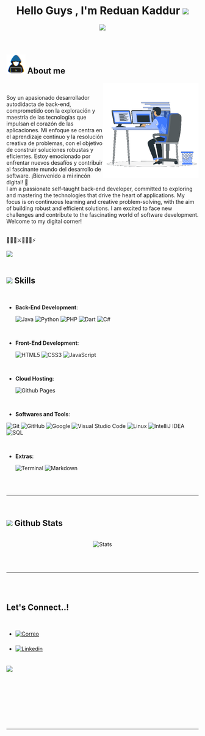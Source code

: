
<h1 align="center"><b>Hello Guys , I'm Reduan Kaddur </b><img src="https://media.giphy.com/media/hvRJCLFzcasrR4ia7z/giphy.gif" width="35"></h1>
<!--  -->
<p align="center">
  <a href="https://github.com/DenverCoder1/readme-typing-svg"><img src="https://readme-typing-svg.herokuapp.com?font=Time+New+Roman&color=cyan&size=25&center=true&vCenter=true&width=600&height=100&lines=Are+you+ready+to+code?&computer;++;Self-taught+Front-End+Developer,;Computer+Science+Student,;CTF+Newbie,;Active+Learner/Researcher,;Love+to+learn+new+stuffs..<3"></a>
</p>
<br>

	
## <picture><img src = "https://github.com/0xAbdulKhalid/0xAbdulKhalid/raw/main/assets/mdImages/about_me.gif" width = 50px></picture> **About me**

<picture> <img align="right" src="https://github.com/0xAbdulKhalid/0xAbdulKhalid/raw/main/assets/mdImages/Right_Side.gif" width = 250px></picture>

<br>

Soy un apasionado desarrollador autodidacta de back-end, comprometido con la exploración y maestría de las tecnologías que impulsan el corazón de las aplicaciones. Mi enfoque se centra en el aprendizaje continuo y la resolución creativa de problemas, con el objetivo de construir soluciones robustas y eficientes. Estoy emocionado por enfrentar nuevos desafíos y contribuir al fascinante mundo del desarrollo de software. ¡Bienvenido a mi rincón digital! 🚀<br>
I am a passionate self-taught back-end developer, committed to exploring and mastering the technologies that drive the heart of applications. My focus is on continuous learning and creative problem-solving, with the aim of building robust and efficient solutions. I am excited to face new challenges and contribute to the fascinating world of software development. Welcome to my digital corner!


<br>🐉🔥🍖⚔️🍥🌊🍃⚡<br>

<img src="https://user-images.githubusercontent.com/73097560/115834477-dbab4500-a447-11eb-908a-139a6edaec5c.gif"><br><br>

## <img src="https://media2.giphy.com/media/QssGEmpkyEOhBCb7e1/giphy.gif?cid=ecf05e47a0n3gi1bfqntqmob8g9aid1oyj2wr3ds3mg700bl&rid=giphy.gif" width ="25"><b> Skills</b>
<br>

<p align="center">

- **Back-End Development**:

   ![Java](https://img.shields.io/badge/Java%20-%23ED8B00.svg?style=for-the-badge&logo=java&logoColor=white)
   ![Python](https://img.shields.io/badge/Python%20-%2314354C.svg?style=for-the-badge&logo=python&logoColor=white)
   ![PHP](https://img.shields.io/badge/PHP%20-%23777BB4.svg?style=for-the-badge&logo=php&logoColor=white)
   ![Dart](https://img.shields.io/badge/Dart%20-%230175C2.svg?style=for-the-badge&logo=dart&logoColor=white)
   ![C#](https://img.shields.io/badge/C%23%20-%23239120.svg?style=for-the-badge&logo=c-sharp&logoColor=white)



<br>   
    
- **Front-End Development**:

   ![HTML5](https://img.shields.io/badge/HTML5%20-%23E34F26.svg?style=for-the-badge&logo=html5&logoColor=white)
   ![CSS3](https://img.shields.io/badge/CSS%20-%231572B6.svg?style=for-the-badge&logo=css3&logoColor=white)
   ![JavaScript](https://img.shields.io/badge/JavaScript%20-%23F7DF1E.svg?style=for-the-badge&logo=javascript&logoColor=black)

<br>

- **Cloud Hosting**:

    ![Github Pages](https://img.shields.io/badge/GitHub%20Pages-%23327FC7.svg?style=for-the-badge&logo=github&logoColor=white)
    
<br>

- **Softwares and Tools**:

![Git](https://img.shields.io/badge/Git-%23F05033.svg?style=for-the-badge&logo=git&logoColor=white)
![GitHub](https://img.shields.io/badge/GitHub-%23121011.svg?style=for-the-badge&logo=github&logoColor=white)
![Google](https://img.shields.io/badge/Google-%234285F4.svg?style=for-the-badge&logo=google&logoColor=white)
![Visual Studio Code](https://img.shields.io/badge/Visual%20Studio%20Code-0078d7.svg?style=for-the-badge&logo=visual-studio-code&logoColor=white)
![Linux](https://img.shields.io/badge/Linux-FCC624?style=for-the-badge&logo=linux&logoColor=black)
![IntelliJ IDEA](https://img.shields.io/badge/IntelliJ%20IDEA-%23000000.svg?style=for-the-badge&logo=intellij-idea&logoColor=white)
![SQL](https://img.shields.io/badge/SQL-%23F29111.svg?style=for-the-badge&logo=database&logoColor=white)


<br>

- **Extras**:

    ![Terminal](https://img.shields.io/badge/Terminal-%23054020?style=for-the-badge&logo=gnu-bash&logoColor=white)
    ![Markdown](https://img.shields.io/badge/markdown-%23000000.svg?style=for-the-badge&logo=markdown&logoColor=white)   


</p>

<br>
<br>

-----

<br>

## <img src="https://media.giphy.com/media/iY8CRBdQXODJSCERIr/giphy.gif" width="35"><b> Github Stats </b>
<br>

<div align="center">
  <img src="https://github-readme-stats.vercel.app/api?username=Vtsfactory16&show_icons=true&theme=radical" alt="Stats" />
</div>


<br>
<br>
<br>

-----

<br>
<br>

## <b> Let's Connect..!</b>
<br>
<div align='left'>

<ul>

<li>
<a href="mailto:rkadmim503@gmail.com" target="_blank">
<img src="https://img.shields.io/badge/Correo:%20rkadmim503%40gmail.com-%23EA4335.svg?style=for-the-badge&logo=gmail&logoColor=white" alt="Correo" style="margin-bottom: 5px;" />
</a>
</li>

<br>

<li>
<a href="https://linkedin.com/in/reduan-kaddur-mimón-9b47752aa" target="_blank">
<img src="https://img.shields.io/badge/Linkedin-%2300acee.svg?color=405DE6&style=for-the-badge&logo=linkedin&logoColor=white" alt="Linkedin" style="margin-bottom: 5px;"/>
</a>
</li>

</ul>

</div>

<br>
<img src="https://user-images.githubusercontent.com/73097560/115834477-dbab4500-a447-11eb-908a-139a6edaec5c.gif">
<br>
<br>
<br>

<div align='center'>

## <b></b>

</div>
<br>
<br>
<br>
<br>

---

<br>

